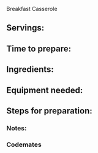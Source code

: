 Breakfast Casserole

## Servings: 

## Time to prepare: 

## Ingredients:


## Equipment needed:


## Steps for preparation:



### Notes:



### Codemates #
